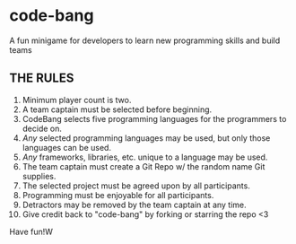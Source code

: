 # code-bang
A fun minigame for developers to learn new programming skills and build teams

## THE RULES

1. Minimum player count is two.
2. A team captain must be selected before beginning.
3. CodeBang selects five programming languages for the programmers to decide on.
4. *Any* selected programming languages may be used, but only those languages can be used.
5. *Any* frameworks, libraries, etc. unique to a language may be used.
6. The team captain must create a Git Repo w/ the random name Git supplies.
7. The selected project must be agreed upon by all participants.
8. Programming must be enjoyable for all participants.
9. Detractors may be removed by the team captain at any time.
10. Give credit back to "code-bang" by forking or starring the repo <3

Have fun!W